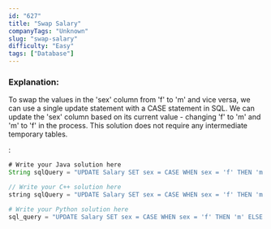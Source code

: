 ```yaml
---
id: "627"
title: "Swap Salary"
companyTags: "Unknown"
slug: "swap-salary"
difficulty: "Easy"
tags: ["Database"]
---
```


### Explanation:
To swap the values in the 'sex' column from 'f' to 'm' and vice versa, we can use a single update statement with a CASE statement in SQL. We can update the 'sex' column based on its current value - changing 'f' to 'm' and 'm' to 'f' in the process. This solution does not require any intermediate temporary tables.

:

```java
# Write your Java solution here
String sqlQuery = "UPDATE Salary SET sex = CASE WHEN sex = 'f' THEN 'm' ELSE 'f' END";
```

```cpp
// Write your C++ solution here
string sqlQuery = "UPDATE Salary SET sex = CASE WHEN sex = 'f' THEN 'm' ELSE 'f' END";
```

```python
# Write your Python solution here
sql_query = "UPDATE Salary SET sex = CASE WHEN sex = 'f' THEN 'm' ELSE 'f' END"
```